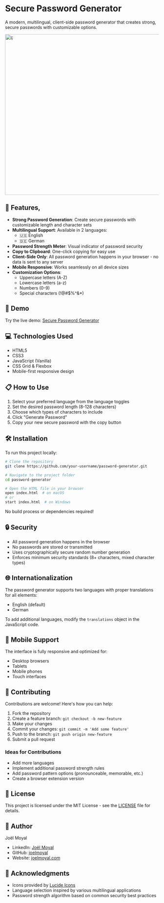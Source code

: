 # Secure Password Generator

A modern, multilingual, client-side password generator that creates strong, secure passwords with customizable options.

<img width="525" alt="ç" src="https://github.com/user-attachments/assets/75bff39b-d87f-4441-aac0-40f321428e27" />

## 🌟 Features‚

- **Strong Password Generation**: Create secure passwords with customizable length and character sets
- **Multilingual Support**: Available in 2 languages:
  - 🇺🇸 English
  - 🇩🇪 German
- **Password Strength Meter**: Visual indicator of password security
- **Copy to Clipboard**: One-click copying for easy use
- **Client-Side Only**: All password generation happens in your browser - no data is sent to any server
- **Mobile Responsive**: Works seamlessly on all device sizes
- **Customization Options**:
  - Uppercase letters (A-Z)
  - Lowercase letters (a-z)
  - Numbers (0-9)
  - Special characters (!@#$%^&*)

## 🚀 Demo

Try the live demo: [Secure Password Generator]([https://your-username.github.io/password-generator/](https://pwasecurity.org/))

## 💻 Technologies Used

- HTML5
- CSS3
- JavaScript (Vanilla)
- CSS Grid & Flexbox
- Mobile-first responsive design

## 📋 How to Use

1. Select your preferred language from the language toggles
2. Set the desired password length (8-128 characters)
3. Choose which types of characters to include
4. Click "Generate Password"
5. Copy your new secure password with the copy button

## 🛠️ Installation

To run this project locally:

```bash
# Clone the repository
git clone https://github.com/your-username/password-generator.git

# Navigate to the project folder
cd password-generator

# Open the HTML file in your browser
open index.html  # on macOS
# or
start index.html  # on Windows
```

No build process or dependencies required!

## 🔒 Security

- All password generation happens in the browser
- No passwords are stored or transmitted
- Uses cryptographically secure random number generation
- Enforces minimum security standards (8+ characters, mixed character types)

## 🌐 Internationalization

The password generator supports two languages with proper translations for all elements:

- English (default)
- German

To add additional languages, modify the `translations` object in the JavaScript code.

## 📱 Mobile Support

The interface is fully responsive and optimized for:
- Desktop browsers
- Tablets
- Mobile phones
- Touch interfaces

## 🤝 Contributing

Contributions are welcome! Here's how you can help:

1. Fork the repository
2. Create a feature branch: `git checkout -b new-feature`
3. Make your changes
4. Commit your changes: `git commit -m 'Add some feature'`
5. Push to the branch: `git push origin new-feature`
6. Submit a pull request

### Ideas for Contributions

- Add more languages
- Implement additional password strength rules
- Add password pattern options (pronounceable, memorable, etc.)
- Create a browser extension version

## 📄 License

This project is licensed under the MIT License - see the [LICENSE](LICENSE) file for details.

## 👤 Author

Joël Moyal

- LinkedIn: [Joël Moyal](https://www.linkedin.com/in/joel-moyal)
- GitHub: [joelmoyal](https://github.com/joelmoyal)
- Website: [joelmoyal.com](https://joelmoyal.com)

## 🙏 Acknowledgments

- Icons provided by [Lucide Icons](https://lucide.dev/)
- Language selection inspired by various multilingual applications
- Password strength algorithm based on common security best practices
